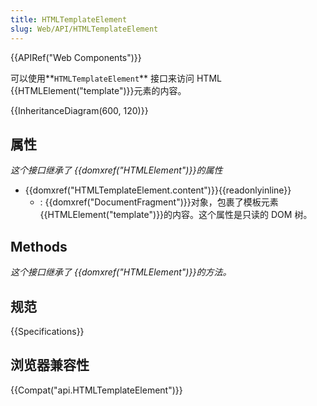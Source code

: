 ```yaml
---
title: HTMLTemplateElement
slug: Web/API/HTMLTemplateElement
---
```

{{APIRef("Web Components")}}

可以使用**`HTMLTemplateElement`** 接口来访问 HTML {{HTMLElement("template")}}元素的内容。

{{InheritanceDiagram(600, 120)}}

## 属性

_这个接口继承了 {{domxref("HTMLElement")}}的属性_

- {{domxref("HTMLTemplateElement.content")}}{{readonlyinline}}
  - : {{domxref("DocumentFragment")}}对象，包裹了模板元素{{HTMLElement("template")}}的内容。这个属性是只读的 DOM 树。

## Methods

_这个接口继承了 {{domxref("HTMLElement")}}的方法。_

## 规范

{{Specifications}}

## 浏览器兼容性

{{Compat("api.HTMLTemplateElement")}}
